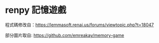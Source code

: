 # renpy 記憶遊戲

程式碼修改自：https://lemmasoft.renai.us/forums/viewtopic.php?t=18047

部分圖片取自: https://github.com/emreakay/memory-game

